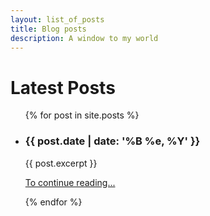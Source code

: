 ```yaml
---
layout: list_of_posts
title: Blog posts
description: A window to my world
---
```

<h1>Latest Posts</h1>

<ul>
  {% for post in site.posts %}
    <li class="link-to-post">
      <h3 class="post-date">{{ post.date | date: '%B %e, %Y' }}</h3>
      <p>{{ post.excerpt }}</p>
      <p class="read-more"><a href="{{ post.url }}">To continue reading...</a></p>
    </li>
  {% endfor %}
</ul>